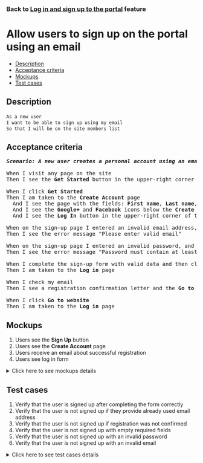 ### Back to [Log in and sign up to the portal](../../) feature

# Allow users to sign up on the portal using an email

- [Description](#description)
- [Acceptance criteria](#acceptance-criteria)
- [Mockups](#mockups)
- [Test cases](#test-cases)

## Description

    As a new user
    I want to be able to sign up using my email
    So that I will be on the site members list

## Acceptance criteria

<pre>
<b><i>Scenario: A new user creates a personal account using an email</i></b>

When I visit any page on the site
Then I see the <b>Get Started</b> button in the upper-right corner of the page

When I click <b>Get Started</b>
Then I am taken to the <b>Create Account</b> page
  And I see the page with the fields: <b>First name</b>, <b>Last name</b>, <b>Email</b>, <b>Password</b>, and the <b>Sign up</b> button
  And I see the <b>Google+</b> and <b>Facebook</b> icons below the <b>Create Account</b> label
  And I see the <b>Log In</b> button in the upper-right corner of the page next to the label "Already have an account?"

When on the sign-up page I entered an invalid email address, and then click <b>Sign up</b>
Then I see the error message "Please enter valid email"

When on the sign-up page I entered an invalid password, and click <b>Sign up</b>
Then I see the error message "Password must contain at least 8 characters (letters and numbers)"

When I complete the sign-up form with valid data and then click <b>Sign up</b>
Then I am taken to the <b>Log in</b> page

When I check my email
Then I see a registration confirmation letter and the <b>Go to website</b> button

When I click <b>Go to website</b>
Then I am taken to the <b>Log in</b> page
</pre>

## Mockups

1. Users see the <b>Sign Up</b> button
2. Users see the <b>Create Account</b> page
3. Users receive an email about successful registration
4. Users see log in form

<details>
  <summary>Click here to see mockups details</summary>

**1. Users see the Sign Up button:**

![Users see the Sign Up button](/products/sport_news_portal/web_application_features/log_in_and_sign_up/images/home_page_logged_out_user.png)

**2. Users see the Create Account page:**

![Users see the Create Account page](/products/sport_news_portal/web_application_features/log_in_and_sign_up/images/sing_up_empty_form.png)

**3. Users receive an email about successful registration:**

![Users receive an email about successful registration](/products/sport_news_portal/web_application_features/log_in_and_sign_up/images/email_successful_sing_up.png)

**4. Users see log in form:**

![Users see log in form](/products/sport_news_portal/web_application_features/log_in_and_sign_up/images/log_in_empty_form.png)

</details>

## Test cases

1. Verify that the user is signed up after completing the form correctly
2. Verify that the user is not signed up if they provide already used email address
3. Verify that the user is not signed up if registration was not confirmed
4. Verify that the user is not signed up with empty required fields
5. Verify that the user is not signed up with an invalid password
6. Verify that the user is not signed up with an invalid email

<details>
  <summary>Click here to see test cases details</summary>

### **#1. Verify that the user is signed up after completing the form correctly**

|Preconditions|Steps|Expected result
------|-------|----------
|- Go to the Sports Hub home page</br>- The user is not logged in to the account|1) In the upper-right corner of the page, click **Get Started**</br>2) Enter valid data in all the required fields on the **Create Account** page</br>3) Click **Sign Up**</br>4) Check the entered email inbox</br>5) In the subscription confirmation email, click **Go to website**|4) The user receives the subscription confirmation email</br>5) The user goes to the **Log in** page and is able to log in with the data used to sign up|

### **#2. Verify that the user is not signed up if they provide already used email address**

|Preconditions|Steps|Expected result
------|-------|----------
|- Go to the Sports Hub home page</br>- The user is not logged in to the account</br>- The user already has an account on the Sports Hub site|1) Click **Get Started**</br>2) Enter valid data in all required fields on the **Create Account** page</br>3) Enter the email of an already registered user</br>4) Click **Sign up**|4) The user receives the message that the email address is already in use|

### **#3. Verify that the user is not signed up if registration was not confirmed**

|Preconditions|Steps|Expected result
------|-------|----------
|- Go to the Sports Hub home page</br>- The user is not logged in to the account|1) Click **Get Started**</br>2) Enter valid data in all required fields on the **Create Account** page</br>3) Click **Sign up**</br>4) Check your email</br>5) Do not confirm registration </br>6) In the subscription confirmation email, click **Go to website**</br>7) Try to log in with credentials used to sign up|4) The user receives an email about successful registration</br>7) The user is not able to log in|

### **#4. Verify that the user is not signed up with empty required fields**

|Preconditions|Steps|Expected result
------|-------|----------
|- Go to the Sports Hub home page</br>- The user is not logged in to the account|1) Click **Get started**</br>2) Leave the required fields empty on the **Create Account** page</br>3) Click **Sign up**|3) The user receives a message that all required fields should not be empty|

### **#5. Verify that the user is not signed up with an invalid password**

|Preconditions|Steps|Expected result
------|-------|----------
|- Go to the Sports Hub home page</br>- The user is not logged in to the account</br>-Password must contain at least 8 characters (letters and numbers)|1) Click **Get Started**</br>2) Enter valid data in all required fields on the **Create Account** page</br>3) Type the password that contains less than 8 characters, does not contain letters, or contains only letters or numbers</br>4) Click **Sign up**|4) The message "_Password must contain at least 8 characters (letters and numbers)_" appears|

### **#6. Verify that the user is not signed up with an invalid email**

|Preconditions|Steps|Expected result
------|-------|----------
|- Go to the Sports Hub home page</br>- The user is not logged in to the account|1) Click **Get Started**</br>2) Enter valid data in all required fields on the **Create Account** page</br>3) Enter an email address</br>4) Click **Sign up**|4) The message "_Please enter valid email_" appears|
</details>
